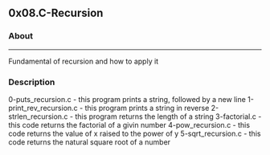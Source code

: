 ## 0x08.C-Recursion

### About
---
Fundamental of recursion and how to apply it

### Description
0-puts_recursion.c - this program prints a string, followed by a new line
1-print_rev_recursion.c - this program prints a string in reverse
2-strlen_recursion.c - this program returns the length of a string
3-factorial.c - this code returns the factorial of a givin number
4-pow_recursion.c - this code returns the value of x raised to the power of y
5-sqrt_recursion.c - this code returns the natural square root of a number
